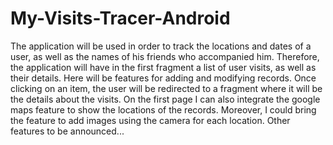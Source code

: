 # My-Visits-Tracer-Android

The application will be used in order to track the locations and dates of a user, as well as the names of his friends who accompanied him. Therefore, the application will have in the first fragment a list of user visits, as well as their details. Here will be features for adding and modifying records. Once clicking on an item, the user will be redirected to a fragment where it will be the details about the visits. On the first page I can also integrate the google maps feature to show the locations of the records. Moreover, I could bring the feature to add images using the camera for each location. Other features to be announced...
